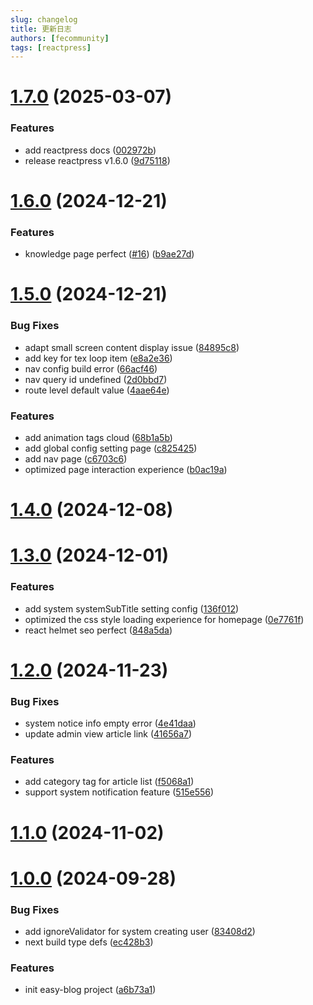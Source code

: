 ```yaml
---
slug: changelog
title: 更新日志
authors: [fecommunity]
tags: [reactpress]
---
```


<!--truncate-->

# [1.7.0](https://github.com/fecommunity/reactpress/compare/v1.6.0...v1.7.0) (2025-03-07)


### Features

* add reactpress docs ([002972b](https://github.com/fecommunity/reactpress/commit/002972b6194d13917d60de8dae019445739760cc))
* release reactpress v1.6.0 ([9d75118](https://github.com/fecommunity/reactpress/commit/9d75118b7e19d85ab95b3e6f227f1b95cd95acb8))



# [1.6.0](https://github.com/fecommunity/reactpress/compare/v1.5.0...v1.6.0) (2024-12-21)


### Features

* knowledge page perfect ([#16](https://github.com/fecommunity/reactpress/issues/16)) ([b9ae27d](https://github.com/fecommunity/reactpress/commit/b9ae27d087b3b451668b3c0acb40359b20a089e2))



# [1.5.0](https://github.com/fecommunity/reactpress/compare/v1.4.0...v1.5.0) (2024-12-21)


### Bug Fixes

* adapt small screen content display issue ([84895c8](https://github.com/fecommunity/reactpress/commit/84895c8341d34285068806d5908b2af358719f80))
* add key for tex loop item ([e8a2e36](https://github.com/fecommunity/reactpress/commit/e8a2e36f13d5031d845c3c3055374e5ff0446bc2))
* nav config build error ([66acf46](https://github.com/fecommunity/reactpress/commit/66acf46485f902aa0647b4886beb0701372b95c2))
* nav query id undefined ([2d0bbd7](https://github.com/fecommunity/reactpress/commit/2d0bbd78f4d73579039b3a9bf7c846fe2d976073))
* route level default value ([4aae64e](https://github.com/fecommunity/reactpress/commit/4aae64e86346052cb51e63e7c149853a6d8d8ae6))


### Features

* add animation tags cloud ([68b1a5b](https://github.com/fecommunity/reactpress/commit/68b1a5b2fe73fafd7a9b282ed77f836aa7a76bf6))
* add global config setting page ([c825425](https://github.com/fecommunity/reactpress/commit/c82542540b20f423b3b3f3ba04ea5e48e2523f5c))
* add nav page ([c6703c6](https://github.com/fecommunity/reactpress/commit/c6703c6e3dea33a8cc226f1c02d9b5cac0ef827e))
* optimized page interaction experience ([b0ac19a](https://github.com/fecommunity/reactpress/commit/b0ac19ab31b6bcf0d8916aeb373e6fa7288303aa))



# [1.4.0](https://github.com/fecommunity/reactpress/compare/v1.3.0...v1.4.0) (2024-12-08)



# [1.3.0](https://github.com/fecommunity/reactpress/compare/v1.2.0...v1.3.0) (2024-12-01)


### Features

* add system systemSubTitle setting config ([136f012](https://github.com/fecommunity/reactpress/commit/136f01288cb9714092a2aa0dc01421817bb26b7d))
* optimized the css style loading experience for homepage ([0e7761f](https://github.com/fecommunity/reactpress/commit/0e7761fd28c1cac099ac15ddaa644a904aca8da4))
* react helmet seo perfect ([848a5da](https://github.com/fecommunity/reactpress/commit/848a5da2a60cbd4c0684d6607ad9df6eeaa2dd7b))



# [1.2.0](https://github.com/fecommunity/reactpress/compare/v1.1.0...v1.2.0) (2024-11-23)


### Bug Fixes

* system notice info empty error ([4e41daa](https://github.com/fecommunity/reactpress/commit/4e41daa14dc96499e6d65ebc2648f87147fc248d))
* update admin view article link ([41656a7](https://github.com/fecommunity/reactpress/commit/41656a740d301cda7ec54bb6ceaaa8e8cea7c222))


### Features

* add category tag for article list ([f5068a1](https://github.com/fecommunity/reactpress/commit/f5068a17b4728a47330fbbbca0f236d12e299e40))
* support system notification feature ([515e556](https://github.com/fecommunity/reactpress/commit/515e556d7b63192cbad4bda68d5ecf639cbaa96b))



# [1.1.0](https://github.com/fecommunity/reactpress/compare/v1.0.0...v1.1.0) (2024-11-02)



# [1.0.0](https://github.com/fecommunity/reactpress/compare/a6b73a189090e0199cc6f803bfb498cdeb7868a5...v1.0.0) (2024-09-28)


### Bug Fixes

* add ignoreValidator for system creating user ([83408d2](https://github.com/fecommunity/reactpress/commit/83408d20383a6a57546dacfcd7751210c6c66d4c))
* next build type defs ([ec428b3](https://github.com/fecommunity/reactpress/commit/ec428b3cfe6950a368e3aeb7bf9945cf81a1f481))


### Features

* init easy-blog project ([a6b73a1](https://github.com/fecommunity/reactpress/commit/a6b73a189090e0199cc6f803bfb498cdeb7868a5))



